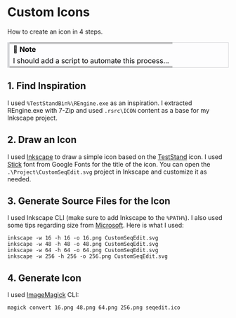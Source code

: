# Custom Icons

How to create an icon in 4 steps.

<table style="background-color:#FDFDFE;color:black;border-style:solid;border-color:#D4D5D8;border-width:thin;border-left-width:thick;">
<tr align= "left"><th>📝 Note</th></tr>
<tr><td>I should add a script to automate this process...</td></tr> 
</table>

## 1. Find Inspiration

I used `%TestStandBin%\REngine.exe` as an inspiration. I extracted REngine.exe with 7-Zip and used `.rsrc\ICON` content as a base for my Inkscape project.

## 2. Draw an Icon

I used [Inkscape](https://inkscape.org/release) to draw a simple icon based on the [TestStand](https://www.ni.com/en-us/shop/electronic-test-instrumentation/application-software-for-electronic-test-and-instrumentation-category/what-is-teststand.html) icon. I used [Stick](https://fonts.google.com/specimen/Stick) font from Google Fonts for the title of the icon. You can open the `.\Project\CustomSeqEdit.svg` project in Inkscape and customize it as needed.

## 3. Generate Source Files for the Icon

I used Inkscape CLI (make sure to add Inkscape to the `%PATH%`). I also used some tips regarding size from [Microsoft](https://docs.microsoft.com/en-us/windows/win32/uxguide/vis-icons). Here is what I used:
```console
inkscape -w 16 -h 16 -o 16.png CustomSeqEdit.svg
inkscape -w 48 -h 48 -o 48.png CustomSeqEdit.svg
inkscape -w 64 -h 64 -o 64.png CustomSeqEdit.svg
inkscape -w 256 -h 256 -o 256.png CustomSeqEdit.svg
```

## 4. Generate Icon

I used [ImageMagick](https://imagemagick.org/index.php) CLI:
```console
magick convert 16.png 48.png 64.png 256.png seqedit.ico
```
